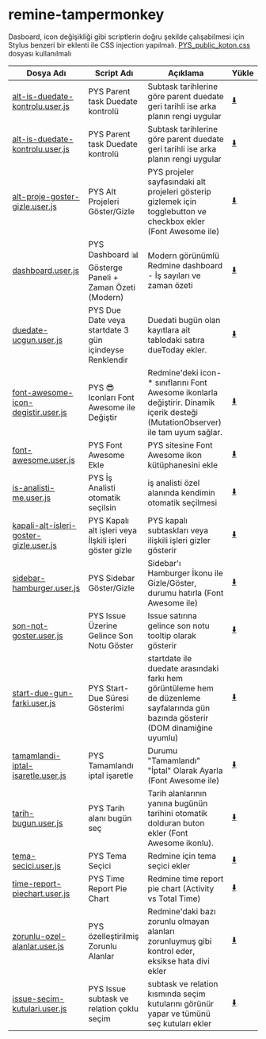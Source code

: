 # remine-tampermonkey

Dasboard, icon değişikliği gibi scriptlerin doğru şekilde çalışabilmesi için Stylus benzeri bir eklenti ile CSS injection yapılmalı. <a href="https://github.com/hssndrms/remine-tampermonkey/blob/master/PYS_public_koton.css" target="_blank">PYS_public_koton.css</a> dosyası kullanılmalı


| Dosya Adı                              | Script Adı                                      | Açıklama                                                                 | Yükle |
|----------------------------------------|-------------------------------------------------|-------------------------------------------------------------------------|-------|
| <a href="https://github.com/hssndrms/remine-tampermonkey/blob/master/scripts/alt-is-duedate-kontrolu.user.js" target="_blank">alt-is-duedate-kontrolu.user.js</a>        | PYS Parent task Duedate kontrolü                | Subtask tarihlerine göre parent duedate geri tarihli ise arka planın rengi uygular | <a href="https://raw.githubusercontent.com/hssndrms/remine-tampermonkey/master/scripts/alt-is-duedate-kontrolu.user.js" title="Yükle" target="_blank">⬇️</a> |
| <a href="https://github.com/hssndrms/remine-tampermonkey/blob/master/scripts/alt-is-duedate-kontrolu.user.js" target="_blank">alt-is-duedate-kontrolu.user.js</a>        | PYS Parent task Duedate kontrolü                | Subtask tarihlerine göre parent duedate geri tarihli ise arka planın rengi uygular | <a href="https://raw.githubusercontent.com/hssndrms/remine-tampermonkey/master/scripts/alt-is-duedate-kontrolu.user.js" title="Yükle" target="_blank">⬇️</a> |
| <a href="https://github.com/hssndrms/remine-tampermonkey/blob/master/scripts/alt-proje-goster-gizle.user.js" target="_blank">alt-proje-goster-gizle.user.js</a>         | PYS Alt Projeleri Göster/Gizle                  | PYS projeler sayfasındaki alt projeleri gösterip gizlemek için togglebutton ve checkbox ekler (Font Awesome ile) | <a href="https://raw.githubusercontent.com/hssndrms/remine-tampermonkey/master/scripts/alt-proje-goster-gizle.user.js" title="Yükle" target="_blank">⬇️</a> |
| <a href="https://github.com/hssndrms/remine-tampermonkey/blob/master/scripts/dashboard.user.js" target="_blank">dashboard.user.js</a>                      | PYS Dashboard 📊 Gösterge Paneli + Zaman Özeti (Modern) | Modern görünümlü Redmine dashboard - İş sayıları ve zaman özeti         | <a href="https://raw.githubusercontent.com/hssndrms/remine-tampermonkey/master/scripts/dashboard.user.js" title="Yükle" target="_blank">⬇️</a> |
| <a href="https://github.com/hssndrms/remine-tampermonkey/blob/master/scripts/duedate-ucgun.user.js" target="_blank">duedate-ucgun.user.js</a>                  | PYS Due Date veya startdate 3 gün içindeyse Renklendir | Duedati bugün olan kayıtlara ait tablodaki satıra dueToday ekler.       | <a href="https://raw.githubusercontent.com/hssndrms/remine-tampermonkey/master/scripts/duedate-ucgun.user.js" title="Yükle" target="_blank">⬇️</a> |
| <a href="https://github.com/hssndrms/remine-tampermonkey/blob/master/scripts/font-awesome-icon-degistir.user.js" target="_blank">font-awesome-icon-degistir.user.js</a>     | PYS 😎 Iconları Font Awesome ile Değiştir        | Redmine'deki icon-* sınıflarını Font Awesome ikonlarla değiştirir. Dinamik içerik desteği (MutationObserver) ile tam uyum sağlar. | <a href="https://raw.githubusercontent.com/hssndrms/remine-tampermonkey/master/scripts/font-awesome-icon-degistir.user.js" title="Yükle" target="_blank">⬇️</a> |
| <a href="https://github.com/hssndrms/remine-tampermonkey/blob/master/scripts/font-awesome.user.js" target="_blank">font-awesome.user.js</a>                   | PYS Font Awesome Ekle                           | PYS sitesine Font Awesome ikon kütüphanesini ekle                       | <a href="https://raw.githubusercontent.com/hssndrms/remine-tampermonkey/master/scripts/font-awesome.user.js" title="Yükle" target="_blank">⬇️</a> |
| <a href="https://github.com/hssndrms/remine-tampermonkey/blob/master/scripts/is-analisti-me.user.js" target="_blank">is-analisti-me.user.js</a>                 | PYS İş Analisti otomatik seçilsin               | iş analisti özel alanında kendimin otomatik seçilmesi                   | <a href="https://raw.githubusercontent.com/hssndrms/remine-tampermonkey/master/scripts/is-analisti-me.user.js" title="Yükle" target="_blank">⬇️</a> |
| <a href="https://github.com/hssndrms/remine-tampermonkey/blob/master/scripts/kapali-alt-isleri-goster-gizle.user.js" target="_blank">kapali-alt-isleri-goster-gizle.user.js</a> | PYS Kapalı alt işleri veya İlşkili işleri göster gizle | PYS kapalı subtaskları veya ilişkili işleri gizler gösterir              | <a href="https://raw.githubusercontent.com/hssndrms/remine-tampermonkey/master/scripts/kapali-alt-isleri-goster-gizle.user.js" title="Yükle" target="_blank">⬇️</a> |
| <a href="https://github.com/hssndrms/remine-tampermonkey/blob/master/scripts/sidebar-hamburger.user.js" target="_blank">sidebar-hamburger.user.js</a>              | PYS Sidebar Göster/Gizle                        | Sidebar'ı Hamburger İkonu ile Gizle/Göster, durumu hatırla (Font Awesome ile) | <a href="https://raw.githubusercontent.com/hssndrms/remine-tampermonkey/master/scripts/sidebar-hamburger.user.js" title="Yükle" target="_blank">⬇️</a> |
| <a href="https://github.com/hssndrms/remine-tampermonkey/blob/master/scripts/son-not-goster.user.js" target="_blank">son-not-goster.user.js</a>                 | PYS Issue Üzerine Gelince Son Notu Göster       | Issue satırına gelince son notu tooltip olarak gösterir                 | <a href="https://raw.githubusercontent.com/hssndrms/remine-tampermonkey/master/scripts/son-not-goster.user.js" title="Yükle" target="_blank">⬇️</a> |
| <a href="https://github.com/hssndrms/remine-tampermonkey/blob/master/scripts/start-due-gun-farki.user.js" target="_blank">start-due-gun-farki.user.js</a>            | PYS Start-Due Süresi Gösterimi                           | startdate ile duedate arasındaki farkı hem görüntüleme hem de düzenleme sayfalarında gün bazında gösterir (DOM dinamiğine uyumlu)             | <a href="https://raw.githubusercontent.com/hssndrms/remine-tampermonkey/master/scripts/start-due-gun-farki.user.js" title="Yükle" target="_blank">⬇️</a> |
| <a href="https://github.com/hssndrms/remine-tampermonkey/blob/master/scripts/tamamlandi-iptal-isaretle.user.js" target="_blank">tamamlandi-iptal-isaretle.user.js</a>      | PYS Tamamlandı iptal işaretle                   | Durumu "Tamamlandı" "İptal" Olarak Ayarla (Font Awesome ile)            | <a href="https://raw.githubusercontent.com/hssndrms/remine-tampermonkey/master/scripts/tamamlandi-iptal-isaretle.user.js" title="Yükle" target="_blank">⬇️</a> |
| <a href="https://github.com/hssndrms/remine-tampermonkey/blob/master/scripts/tarih-bugun.user.js" target="_blank">tarih-bugun.user.js</a>                    | PYS Tarih alanı bugün seç                       | Tarih alanlarının yanına bugünün tarihini otomatik dolduran buton ekler (Font Awesome ikonlu). | <a href="https://raw.githubusercontent.com/hssndrms/remine-tampermonkey/master/scripts/tarih-bugun.user.js" title="Yükle" target="_blank">⬇️</a> |
| <a href="https://github.com/hssndrms/remine-tampermonkey/blob/master/scripts/tema-secici.user.js" target="_blank">tema-secici.user.js</a>                    | PYS Tema Seçici                                 | Redmine için tema seçici ekler                                          | <a href="https://raw.githubusercontent.com/hssndrms/remine-tampermonkey/master/scripts/tema-secici.user.js" title="Yükle" target="_blank">⬇️</a> |
| <a href="https://github.com/hssndrms/remine-tampermonkey/blob/master/scripts/time-report-piechart.user.js" target="_blank">time-report-piechart.user.js</a>           | PYS Time Report Pie Chart                       | Redmine time report pie chart (Activity vs Total Time)                  | <a href="https://raw.githubusercontent.com/hssndrms/remine-tampermonkey/master/scripts/time-report-piechart.user.js" title="Yükle" target="_blank">⬇️</a> |
| <a href="https://github.com/hssndrms/remine-tampermonkey/blob/master/scripts/zorunlu-ozel-alanlar.user.js" target="_blank">zorunlu-ozel-alanlar.user.js</a>           | PYS özelleştirilmiş Zorunlu Alanlar             | Redmine'daki bazı zorunlu olmayan alanları zorunluymuş gibi kontrol eder, eksikse hata divi ekler | <a href="https://raw.githubusercontent.com/hssndrms/remine-tampermonkey/master/scripts/zorunlu-ozel-alanlar.user.js" title="Yükle" target="_blank">⬇️</a> |
| <a href="https://github.com/hssndrms/remine-tampermonkey/blob/master/scripts/issue-secim-kutulari.user.js" target="_blank">issue-secim-kutulari.user.js</a>           | PYS Issue subtask ve relation çoklu seçim                       | subtask ve relation kısmında seçim kutularını görünür yapar ve tümünü seç kutuları ekler             | <a href="https://raw.githubusercontent.com/hssndrms/remine-tampermonkey/master/scripts/issue-secim-kutulari.user.js" title="Yükle" target="_blank">⬇️</a> |
